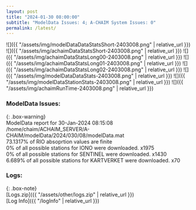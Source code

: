 ```yaml
---
layout: post
title: "2024-01-30 08:00:00"
subtitle: "ModelData Issues: 4; A-CHAIM System Issues: 0"
permalink: /latest/
---
```


![]({{ "/assets/img/modelDataDataStatsShort-2403008.png" | relative_url }})
![]({{ "/assets/img/achaimDataStatsShort-2403008.png" | relative_url }})
![]({{ "/assets/img/achaimDataStatsLong00-2403008.png" | relative_url }})
![]({{ "/assets/img/achaimDataStatsLong01-2403008.png" | relative_url }})
![]({{ "/assets/img/achaimDataStatsLong02-2403008.png" | relative_url }})
![]({{ "/assets/img/modelDataDataStats-2403008.png" | relative_url }})
![]({{ "/assets/img/modelDataStationStats-2403008.png" | relative_url }})
![]({{ "/assets/img/achaimRunTime-2403008.png" | relative_url }})


### ModelData Issues:  
  
{: .box-warning}  
 ModelData report for 30-Jan-2024 08:15:08   
 /home/chaim/ACHAIM_SERVER/A-CHAIM/modelData/2024/030/08/modelData.mat   
 73.1317% of RIO absoprtion values are finite   
 0% of all possible stations for IONO were downloaded. x1975   
 0% of all possible stations for SENTINEL were downloaded. x1430   
 6.689% of all possible stations for KARTVERKET were downloaded. x70   
  


### Logs:  
  
{: .box-note}  
[Logs.zip]({{ "/assets/other/logs.zip" | relative_url }})  
[Log Info]({{ "/logInfo" | relative_url }})  
